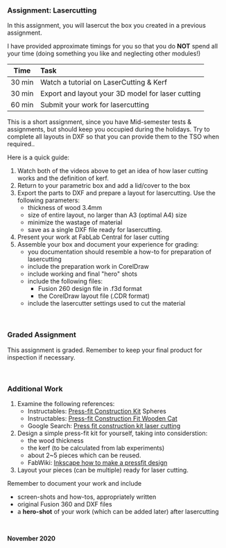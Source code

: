 ### Assignment: Lasercutting

In this assignment, you will lasercut the box you created in a previous assignment.

I have provided approximate timings for you so that you do **NOT** spend all your time (doing something you like and neglecting other modules!)

| Time   | Task |
|--------|:------------------------------------------------|
|30 min  | Watch a tutorial on LaserCutting & Kerf |
|30 min  | Export and layout your 3D model for laser cutting  |
|60 min  | Submit your work for lasercutting |

This is a short assignment, since you have Mid-semester tests & assignments, but should keep you occupied during the holidays.  Try to complete all layouts in DXF so that you can provide them to the TSO when required..

Here is a quick guide:

1.  Watch both of the videos above to get an idea of how laser cutting works and the definition of kerf.
2.  Return to your parametric box and add a lid/cover to the box
3.  Export the parts to DXF and prepare a layout for lasercutting.  Use the following parameters:
    * thickness of wood 3.4mm
    * size of entire layout, no larger than A3 (optimal A4) size
    * minimize the wastage of material
    * save as a single DXF file ready for lasercutting.
4.  Present your work at FabLab Central for laser cutting
5.  Assemble your box and document your experience for grading:
    - you documentation should resemble a how-to for preparation of lasercutting
    - include the preparation work in CorelDraw
    - include working and final "hero" shots
    - include the following files:
        - Fusion 260 design file in .f3d format
        - the CorelDraw layout file (.CDR format)
    - include the lasercutter settings used to cut the material

&nbsp;

### Graded Assignment

This assignment is graded.  Remember to keep your final product for inspection if necessary.


&nbsp;

### Additional Work


1.  Examine the following references:
    * Instructables: [Press-fit Construction Kit](https://www.instructables.com/id/Press-fit-Construction-Kit/) Spheres
    * Instructables: [Press-fit Construction Fit Wooden Cat](https://www.instructables.com/id/PRESS-FIT-CONSTRUCTION-FIT-WOODEN-CAT/)
    * Google Search: [Press fit construction kit laser cutting](https://duckduckgo.com/?q=Press-fit+construction+kit+laser+cutting&t=canonical&ia=web)
2.  Design a simple press-fit kit for yourself, taking into considerstion:
    * the wood thickness
    * the kerf (to be calculated from lab experiments)
    * about 2~5 pieces which can be reused.
    * FabWiki: [Inkscape how to make a pressfit design](http://wiki.fablab.is/wiki/Inkscape_how_to_make_a_pressfit_design)
3.  Layout your pieces (can be multiple) ready for laser cutting.

Remember to document your work and include 
*  screen-shots and how-tos, appropriately written
*  original Fusion 360 and DXF files
*  a **hero-shot** of your work (which can be added later) after lasercutting

&nbsp;

**November 2020**

